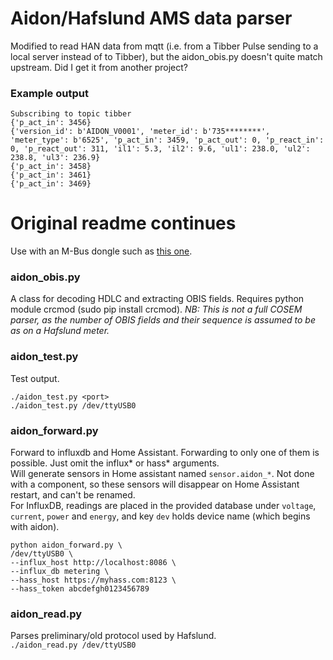 # Aidon/Hafslund AMS data parser

Modified to read HAN data from mqtt (i.e. from a Tibber Pulse sending to a local server instead of to Tibber), but the aidon_obis.py doesn't quite match upstream. Did I get it from another project?


### Example output

    Subscribing to topic tibber
    {'p_act_in': 3456}
    {'version_id': b'AIDON_V0001', 'meter_id': b'735********', 'meter_type': b'6525', 'p_act_in': 3459, 'p_act_out': 0, 'p_react_in': 0, 'p_react_out': 311, 'il1': 5.3, 'il2': 9.6, 'ul1': 238.0, 'ul2': 238.8, 'ul3': 236.9}
    {'p_act_in': 3458}
    {'p_act_in': 3461}
    {'p_act_in': 3469}




# Original readme continues

Use with an M-Bus dongle such as [this one](https://www.aliexpress.com/item/USB-to-MBUS-slave-module-MBUS-master-slave-communication-debugging-bus-monitor-TSS721-No-spontaneity-Self/32894249052.html).

### aidon_obis.py
A class for decoding HDLC and extracting OBIS fields. Requires python module crcmod (sudo pip install crcmod).
*NB: This is not a full COSEM parser, as the number of OBIS fields and their sequence is assumed to be as on a Hafslund meter.*

### aidon_test.py
Test output. <br/>
```
./aidon_test.py <port>
./aidon_test.py /dev/ttyUSB0
```

### aidon_forward.py
Forward to influxdb and Home Assistant.
Forwarding to only one of them is possible. Just omit the influx* or hass* arguments.
<br/>
Will generate sensors in Home assistant named `sensor.aidon_*`. Not done with a component, so these sensors will disappear on Home Assistant restart, and can't be renamed.
<br/>
For InfluxDB, readings are placed in the provided database under `voltage`, `current`, `power` and `energy`, and key `dev` holds device name (which begins with aidon).

```
python aidon_forward.py \
/dev/ttyUSB0 \
--influx_host http://localhost:8086 \
--influx_db metering \
--hass_host https://myhass.com:8123 \
--hass_token abcdefgh0123456789
```

### aidon_read.py
Parses preliminary/old protocol used by Hafslund. <br/>
`./aidon_read.py /dev/ttyUSB0` <br/>
